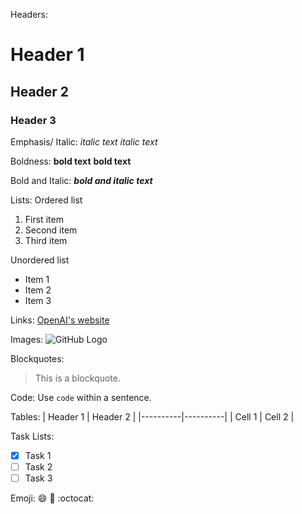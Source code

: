 Headers:
# Header 1
## Header 2
### Header 3

Emphasis/ Italic:
*italic text*
_italic text_

Boldness:
**bold text**
__bold text__

Bold and Italic: 
***bold and italic text***

Lists:
Ordered list
1. First item
2. Second item
3. Third item

Unordered list
- Item 1
- Item 2
- Item 3

Links:
[OpenAI's website](https://www.openai.com/)

Images:
![GitHub Logo](https://github.com/logos/github-logo.png)

Blockquotes:
> This is a blockquote.

Code:
Use `code` within a sentence.

Tables:
| Header 1 | Header 2 |
|----------|----------|
| Cell 1   | Cell 2   |

Task Lists:
- [x] Task 1
- [ ] Task 2
- [ ] Task 3

Emoji:
:smile: :rocket: :octocat:

